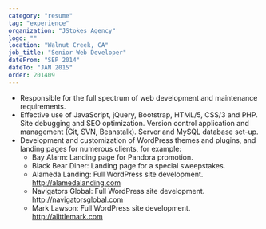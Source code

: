 ```yaml
---
category: "resume"
tag: "experience"
organization: "JStokes Agency"
logo: ""
location: "Walnut Creek, CA"
job_title: "Senior Web Developer"
dateFrom: "SEP 2014"
dateTo: "JAN 2015"
order: 201409
---
```


- Responsible for the full spectrum of web development and maintenance requirements.
- Effective use of JavaScript, jQuery, Bootstrap, HTML/5, CSS/3 and PHP. Site debugging and SEO optimization. Version control application and management (Git, SVN, Beanstalk). Server and MySQL database set-up.
- Development and customization of WordPress themes and plugins, and landing pages for numerous clients, for example:
  - Bay Alarm: Landing page for Pandora promotion.
  - Black Bear Diner: Landing page for a special sweepstakes.
  - Alameda Landing: Full WordPress site development. http://alamedalanding.com
  - Navigators Global: Full WordPress site development. http://navigatorsglobal.com
  - Mark Lawson: Full WordPress site development. http://alittlemark.com
